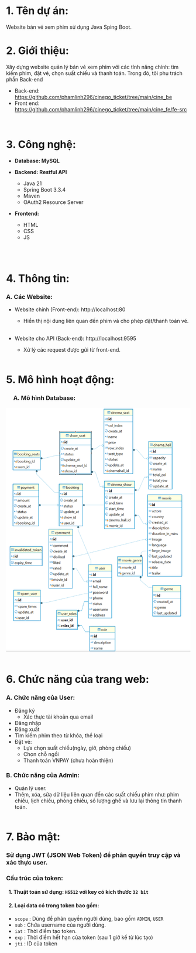 # **1. Tên dự án:**
Website bán vé xem phim sử dụng Java Sping Boot.
<br/>

# **2. Giới thiệu:**
Xây dựng website quản lý bán vé xem phim với các tính năng chính: tìm kiếm phim, đặt vé, chọn suất chiếu và thanh toán.
Trong đó, tôi phụ trách phần Back-end
- Back-end: https://github.com/phamlinh296/cinego_ticket/tree/main/cine_be
- Front end: https://github.com/phamlinh296/cinego_ticket/tree/main/cine_fe/fe-src
<br/>

# **3. Công nghệ:**
- **Database: MySQL**

- **Backend: Restful API**
  - Java 21
  - Spring Boot 3.3.4
  - Maven 
  - OAuth2 Resource Server

- **Frontend:**
	- HTML
	- CSS
	- JS

<br/><br/>


# **4. Thông tin:**
### **A. Các Website:**
- Website chính (Front-end): http://localhost:80 
	- Hiển thị nội dung liên quan đến phim và cho phép đặt/thanh toán vé.
<br/><br/>

- Website cho API (Back-end): http://localhost:9595
	- Xử lý các request được gửi từ front-end.
<br/><br/>


# **5. Mô hình hoạt động:**
### &nbsp;&nbsp;&nbsp;&nbsp;&nbsp;**A. Mô hình Database:**
<div align='center'>
	<img src='images/cine_database.png' />
</div>
<br/>

# **6. Chức năng của trang web:**
### **A. Chức năng của User:**
- Đăng ký
	+ Xác thực tài khoản qua email
- Đăng nhập
- Đăng xuất
- Tìm kiếm phim theo từ khóa, thể loại
- Đặ̣t vé:
	+ Lựa chọn suất chiếu(ngày, giờ, phòng chiếu)
	+ Chọn chỗ ngồi
	+ Thanh toán VNPAY (chưa hoàn thiện)

### **B. Chức năng của Admin:**
- Quản lý user.
- Thêm, xóa, sữa dữ liệu liên quan đến các suất chiếu phim như: phim chiếu, lịch chiếu, phòng chiếu, số lượng ghế và lưu lại thông tin thanh toán.
<br/><br/>

# **7. Bảo mật:**
### Sử dụng JWT (JSON Web Token) để phân quyền truy cập và xác thực user.
### Cấu trúc của token:
#### &nbsp;&nbsp;1. Thuật toán sử dụng: `HS512` với key có kích thước `32 bit`
#### &nbsp;&nbsp;2. Loại data có trong token bao gồm:
- `scope` : Dùng để phân quyền người dùng, bao gồm `ADMIN`, `USER` 
- `sub` : Chứa username của người dùng.
- `iat` : Thời điểm tạo token.
- `exp` : Thời điểm hết hạn của token (sau 1 giờ kể từ lúc tạo)
- `jti` : ID của token
<br/>
